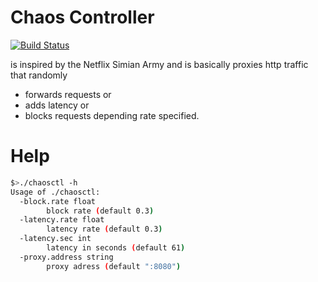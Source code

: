 # Chaos Controller

[![Build Status](https://travis-ci.org/LAtanassov/chaosctl.svg?branch=master)](https://travis-ci.org/LAtanassov/chaosctl)

is inspired by the Netflix Simian Army and is basically proxies http traffic that randomly 
* forwards requests or
* adds latency or
* blocks requests
depending rate specified.  

# Help
```sh 
$>./chaosctl -h
Usage of ./chaosctl:
  -block.rate float
    	block rate (default 0.3)
  -latency.rate float
    	latency rate (default 0.3)
  -latency.sec int
    	latency in seconds (default 61)
  -proxy.address string
    	proxy adress (default ":8080")
```
